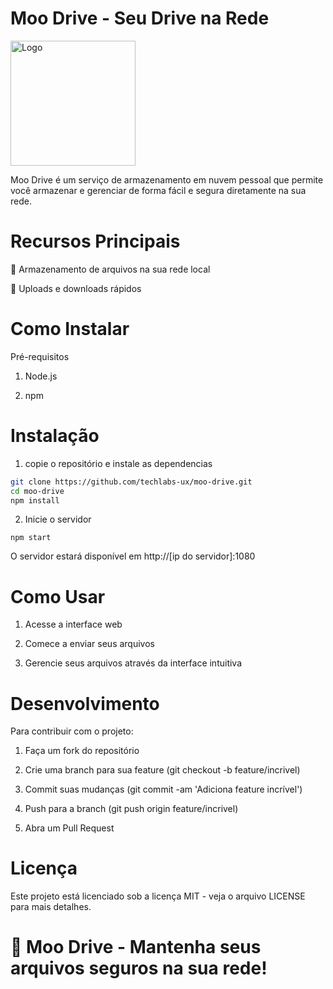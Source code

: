 # Moo Drive - Seu Drive na Rede

<img src="https://i.postimg.cc/gkxTRjZc/moo-app.png" alt="Logo" width="200">

Moo Drive é um serviço de armazenamento em nuvem pessoal que permite você armazenar e gerenciar de forma fácil e segura diretamente na sua rede.

# Recursos Principais
📁 Armazenamento de arquivos na sua rede local

🚀 Uploads e downloads rápidos

# Como Instalar

Pré-requisitos

1. Node.js

2. npm

# Instalação

1. copie o repositório e instale as dependencias
``` bash
git clone https://github.com/techlabs-ux/moo-drive.git
cd moo-drive
npm install
```
2. Inicie o servidor

```npm start```

O servidor estará disponível em http://[ip do servidor]:1080

# Como Usar
1. Acesse a interface web

2. Comece a enviar seus arquivos

3. Gerencie seus arquivos através da interface intuitiva

# Desenvolvimento
Para contribuir com o projeto:

1. Faça um fork do repositório

2. Crie uma branch para sua feature (git checkout -b feature/incrivel)

3. Commit suas mudanças (git commit -am 'Adiciona feature incrível')

4. Push para a branch (git push origin feature/incrivel)

5. Abra um Pull Request

# Licença
Este projeto está licenciado sob a licença MIT - veja o arquivo LICENSE para mais detalhes.

# 🐄 Moo Drive - Mantenha seus arquivos seguros na sua rede!
